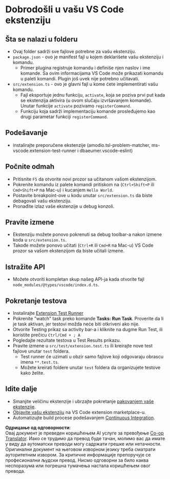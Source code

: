 <!--
CO_OP_TRANSLATOR_METADATA:
{
  "original_hash": "62b2632720dd39ef391d6b60b9b4bfb8",
  "translation_date": "2025-05-09T05:45:33+00:00",
  "source_file": "code/09.UpdateSamples/Aug/vscode/phiext/vsc-extension-quickstart.md",
  "language_code": "sr"
}
-->
# Dobrodošli u vašu VS Code ekstenziju

## Šta se nalazi u folderu

* Ovaj folder sadrži sve fajlove potrebne za vašu ekstenziju.
* `package.json` - ovo je manifest fajl u kojem deklarišete vašu ekstenziju i komandu.
  * Primer plugina registruje komandu i definiše njen naslov i ime komande. Sa ovim informacijama VS Code može prikazati komandu u paleti komandi. Plugin još uvek nije potrebno učitavati.
* `src/extension.ts` - ovo je glavni fajl u kome ćete implementirati vašu komandu.
  * Fajl eksportuje jednu funkciju, `activate`, koja se poziva prvi put kada se ekstenzija aktivira (u ovom slučaju izvršavanjem komande). Unutar funkcije `activate` pozivamo `registerCommand`.
  * Funkciju koja sadrži implementaciju komande prosleđujemo kao drugi parametar funkciji `registerCommand`.

## Podešavanje

* instalirajte preporučene ekstenzije (amodio.tsl-problem-matcher, ms-vscode.extension-test-runner i dbaeumer.vscode-eslint)

## Počnite odmah

* Pritisnite `F5` da otvorite novi prozor sa učitanom vašom ekstenzijom.
* Pokrenite komandu iz palete komandi pritiskom na (`Ctrl+Shift+P` ili `Cmd+Shift+P` na Mac-u) i kucanjem `Hello World`.
* Postavite breakpoint-ove u kodu unutar `src/extension.ts` da biste debagovali vašu ekstenziju.
* Pronađite izlaz vaše ekstenzije u debug konzoli.

## Pravite izmene

* Ekstenziju možete ponovo pokrenuti sa debug toolbar-a nakon izmene koda u `src/extension.ts`.
* Takođe možete ponovo učitati (`Ctrl+R` ili `Cmd+R` na Mac-u) VS Code prozor sa vašom ekstenzijom da biste učitali izmene.

## Istražite API

* Možete otvoriti kompletan skup našeg API-ja kada otvorite fajl `node_modules/@types/vscode/index.d.ts`.

## Pokretanje testova

* Instalirajte [Extension Test Runner](https://marketplace.visualstudio.com/items?itemName=ms-vscode.extension-test-runner)
* Pokrenite "watch" task preko komande **Tasks: Run Task**. Proverite da li je task aktivan, jer testovi možda neće biti otkriveni ako nije.
* Otvorite Testing prikaz sa activity bar-a i kliknite na dugme Run Test, ili koristite prečicu `Ctrl/Cmd + ; A`
* Pogledajte rezultate testova u Test Results prikazu.
* Pravite izmene u `src/test/extension.test.ts` ili kreirajte nove test fajlove unutar `test` foldera.
  * Test runner će uzimati u obzir samo fajlove koji odgovaraju obrascu imena `**.test.ts`.
  * Možete kreirati foldere unutar `test` foldera da organizujete testove kako želite.

## Idite dalje

* Smanjite veličinu ekstenzije i ubrzajte pokretanje [pakovanjem vaše ekstenzije](https://code.visualstudio.com/api/working-with-extensions/bundling-extension).
* [Objavite vašu ekstenziju](https://code.visualstudio.com/api/working-with-extensions/publishing-extension) na VS Code extension marketplace-u.
* Automatizujte build procese podešavanjem [Continuous Integration](https://code.visualstudio.com/api/working-with-extensions/continuous-integration).

**Одрицање од одговорности**:  
Овај документ је преведен коришћењем AI услуге за превођење [Co-op Translator](https://github.com/Azure/co-op-translator). Иако се трудимо да превод буде тачан, молимо вас да имате у виду да аутоматски преводи могу садржати грешке или нетачности. Оригинални документ на његовом изворном језику треба сматрати ауторитетним извором. За критичне информације препоручује се професионални људски превод. Нисмо одговорни за било каква неспоразума или погрешна тумачења настала коришћењем овог превода.